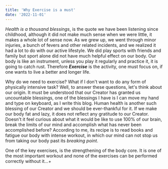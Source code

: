 ```yaml
---
title: 'Why Exercise is a must'
date: '2022-11-01'
---
```


*Health is a thousand blessings*, is the quote we have been listening since childhood, although it did not make much sense when we were little, it makes a whole lot of sense now. As we grew up, we went through minor injuries, a bunch of fevers and other related incidents, and we realized it had a lot to do with our active lifestyle. We did play sports with friends and family but sport alone did not have much helpful effect on our body. Our body is like an instrument, unless you play it regularly and practice it, it is going to catch rust. Therefore ***Exercise*** is the activity, one must focus on, if one wants to live a better and longer life.  

Why do we need to exercise? What if I don't want to do any form of physically intensive task? Well, to answer these questions, let's think about our origin. It must be understood that our Creator has granted us uncountable blessings, one of the blessings I have is I can move my hand and type on keyboard, as I write this blog. Human health is another such blessing of our Creator and we should be ever-thankful for it. If we make our body fat and lazy, it does not reflect any gratitude to our Creator. Doesn't it feel curious about what it would be like to use 100% of our brain, break the limits of our mind and accomplish what has never been accomplished before? According to me, its recipe is to read books and fatigue our body with intense workout, in which our mind can not stop us from taking our body past its *breaking point*.


One of the key exercises, is the strengthening of the body core. It is one of the most important workout and none of the exercises can be performed correctly without it...+
